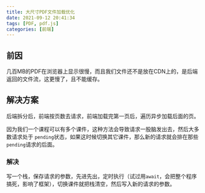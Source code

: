 ```yaml
---
title: 大尺寸PDF文件加载优化
date: 2021-09-12 20:41:34
tags: [PDF, pdf.js]
categories: [前端]
---
```


## 前因
几百MB的PDF在浏览器上显示很慢，而且我们文件还不是放在CDN上的，是后端返回的文件流，这更慢了，且不能缓存。
​

## 解决方案
后端拆分后，前端按页数去请求，前端加载完第一页后，遍历异步加载后面的页。


因为我们一个课程可以有多个课件，这种方法会导致请求一股脑发出去，然后大多数请求处于 `pending`状态，如果这时候切换其它课件，那么新的请求就会排在那些`pending`请求的后面。
​

### 解决
写一个栈，保存请求的参数，先进先出，定时执行（试过用`await`，会把整个程序搞死，影响了框架），切换课件就把栈清空，然后写入新的请求的参数。